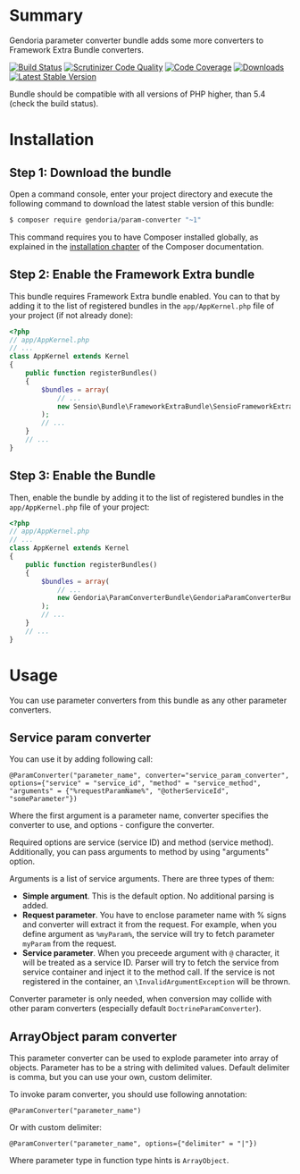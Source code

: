 Summary
=======

Gendoria parameter converter bundle adds some more converters to Framework Extra Bundle converters.

[![Build Status](https://img.shields.io/travis/Gendoria/param-converter-bundle/master.svg)](https://travis-ci.org/Gendoria/param-converter-bundle)
[![Scrutinizer Code Quality](https://img.shields.io/scrutinizer/g/Gendoria/param-converter-bundle.svg)](https://scrutinizer-ci.com/g/Gendoria/param-converter-bundle/?branch=master)
[![Code Coverage](https://img.shields.io/scrutinizer/coverage/g/Gendoria/param-converter-bundle.svg)](https://scrutinizer-ci.com/g/Gendoria/param-converter-bundle/?branch=master)
[![Downloads](https://img.shields.io/packagist/dt/gendoria/param-converter-bundle.svg)](https://packagist.org/packages/gendoria/param-converter-bundle)
[![Latest Stable Version](https://img.shields.io/packagist/v/gendoria/param-converter-bundle.svg)](https://packagist.org/packages/gendoria/param-converter-bundle)

Bundle should be compatible with all versions of PHP higher, than 5.4 (check the build status).

Installation
============

Step 1: Download the bundle
---------------------------

Open a command console, enter your project directory and execute the
following command to download the latest stable version of this bundle:

```bash
$ composer require gendoria/param-converter "~1"
```

This command requires you to have Composer installed globally, as explained
in the [installation chapter](https://getcomposer.org/doc/00-intro.md)
of the Composer documentation.

Step 2: Enable the Framework Extra bundle
-------------------------

This bundle requires Framework Extra bundle enabled. You can to that
 by adding it to the list of registered bundles in the `app/AppKernel.php` 
file of your project (if not already done):

```php
<?php
// app/AppKernel.php
// ...
class AppKernel extends Kernel
{
    public function registerBundles()
    {
        $bundles = array(
            // ...
            new Sensio\Bundle\FrameworkExtraBundle\SensioFrameworkExtraBundle(),
        );
        // ...
    }
    // ...
}
```

Step 3: Enable the Bundle
-------------------------

Then, enable the bundle by adding it to the list of registered bundles
in the `app/AppKernel.php` file of your project:

```php
<?php
// app/AppKernel.php
// ...
class AppKernel extends Kernel
{
    public function registerBundles()
    {
        $bundles = array(
            // ...
            new Gendoria\ParamConverterBundle\GendoriaParamConverterBundle(),
        );
        // ...
    }
    // ...
}
```

Usage
=====


You can use parameter converters from this bundle as any other parameter converters.

Service param converter
-----------------------

You can use it by adding following call:

```
@ParamConverter("parameter_name", converter="service_param_converter", options={"service" = "service_id", "method" = "service_method", "arguments" = {"%requestParamName%", "@otherServiceId", "someParameter"})
```

Where the first argument is a parameter name, converter specifies the converter to use,
and options - configure the converter.

Required options are service (service ID) and method (service method). 
Additionally, you can pass arguments to method by using "arguments" option.

Arguments is a list of service arguments. There are three types of them:

- **Simple argument**. This is the default option. No additional parsing is added.
- **Request parameter**. You have to enclose parameter name with % signs 
  and converter will extract it from the request. For example, 
  when you define argument as `%myParam%`, the service will try to fetch parameter
  `myParam` from the request.
- **Service parameter**. When you preceede argument with `@` character, it will be treated as a service ID.
  Parser will try to fetch the service from service container and inject it to the method call.
  If the service is not registered in the container, an `\InvalidArgumentException` will be thrown.

Converter parameter is only needed, when conversion may collide with other param converters
(especially default `DoctrineParamConverter`).

ArrayObject param converter
---------------------------

This parameter converter can be used to explode parameter into array of objects.
Parameter has to be a string with delimited values. Default delimiter is comma, 
but you can use your own, custom delimiter.

To invoke param converter, you should use following annotation:

```
@ParamConverter("parameter_name")
```

Or with custom delimiter: 

```
@ParamConverter("parameter_name", options={"delimiter" = "|"})
```

Where parameter type in function type hints is `ArrayObject`.